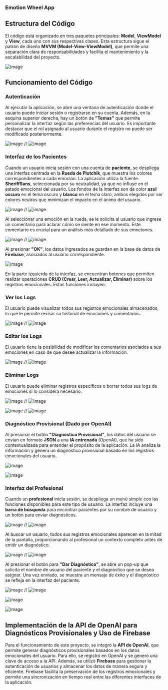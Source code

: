 ### Emotion Wheel App

## Estructura del Código

El código está organizado en tres paquetes principales: **Model**, **ViewModel** y **View**, cada uno con sus respectivas clases. Esta estructura sigue el patrón de diseño **MVVM (Model-View-ViewModel)**, que permite una separación clara de responsabilidades y facilita el mantenimiento y la escalabilidad del proyecto.

![image](https://github.com/user-attachments/assets/ab04f356-9936-43fe-a918-7071ef560cff)

## Funcionamiento del Código

### Autenticación

Al ejecutar la aplicación, se abre una ventana de autenticación donde el usuario puede iniciar sesión o registrarse en su cuenta. Además, en la esquina superior derecha, hay un botón de **"Temas"** que permite personalizar la interfaz según las preferencias del usuario. Es importante destacar que el rol asignado al usuario durante el registro no puede ser modificado posteriormente.

![image](https://github.com/user-attachments/assets/86d9bb36-1f86-42df-9b0e-ebc366173f0a) // ![image](https://github.com/user-attachments/assets/70f18851-be10-4528-956c-b67674657842)

### Interfaz de los Pacientes

Cuando un usuario inicia sesión con una cuenta de **paciente**, se despliega una interfaz centrada en la **Rueda de Plutchik**, que muestra los colores correspondientes a cada emoción. La aplicación utiliza la fuente **SheriffSans**, seleccionada por su neutralidad, ya que no influye en el estado emocional del usuario. Los fondos de la interfaz son de color **azul oscuro** en el tema oscuro y **blanco** en el tema claro, ambos elegidos por ser colores neutros que minimizan el impacto en el ánimo del usuario.

![image](https://github.com/user-attachments/assets/fb88266a-c339-45b7-8917-c883e1ff04af) // ![image](https://github.com/user-attachments/assets/6222ca6c-8216-4f82-be83-0332048a78e8)

Al seleccionar una emoción en la rueda, se le solicita al usuario que ingrese un comentario para aclarar cómo se siente en ese momento. Este comentario es crucial para un análisis más detallado de sus emociones.

![image](https://github.com/user-attachments/assets/6cd09452-50dd-458d-8dc1-f09061496180) // ![image](https://github.com/user-attachments/assets/1821a968-66f4-4487-b302-14873db34b1c)

Al presionar **"OK"**, los datos ingresados se guardan en la base de datos de **Firebase**, asociados al usuario correspondiente.

![image](https://github.com/user-attachments/assets/b7575f56-47a5-4361-95f1-747b46563b10)

En la parte izquierda de la interfaz, se encuentran botones que permiten realizar operaciones **CRUD (Crear, Leer, Actualizar, Eliminar)** sobre los registros emocionales. Estas funciones incluyen:

### Ver los Logs

El usuario puede visualizar todos sus registros emocionales almacenados, lo que le permite revisar su historial de emociones y comentarios.

![image](https://github.com/user-attachments/assets/78d23c2d-3cf2-451c-a06b-1ca2e0062e8a) // ![image](https://github.com/user-attachments/assets/e62b6550-e219-489b-bb49-635bb00ea4b7)

### Editar los Logs

El usuario tiene la posibilidad de modificar los comentarios asociados a sus emociones en caso de que desee actualizar la información.

![image](https://github.com/user-attachments/assets/400f1941-10ad-4095-9996-ea437f74eaf4) // ![image](https://github.com/user-attachments/assets/e632c4a8-b000-449c-8b2a-c75dbf2bd055)

### Eliminar Logs

El usuario puede eliminar registros específicos o borrar todos sus logs de emociones si lo considera necesario.

![image](https://github.com/user-attachments/assets/6264a92c-bc99-4b8d-96fc-0ddb9aaa9857) // ![image](https://github.com/user-attachments/assets/cc8374b7-0b97-4541-b041-fd3aac357cc3)

![image](https://github.com/user-attachments/assets/40028913-34cf-4548-9887-c6857eb1439f) // ![image](https://github.com/user-attachments/assets/83d7f370-bc81-43a7-8c10-bba961e7f7a3)

### Diagnóstico Provisional (Dado por OpenAI)

Al presionar el botón **"Diagnóstico Provisional"**, los datos del usuario se envían en formato **JSON** a una **IA entrenada** (OpenAI), que ha sido contextualizada para entender el propósito de la aplicación. La IA analiza la información y genera un diagnóstico provisional basado en los registros emocionales del usuario.

![image](https://github.com/user-attachments/assets/577a6b2d-b535-4ee5-8cf9-8bfbfc866c95)

![image](https://github.com/user-attachments/assets/7b04a9da-48b5-4322-89e1-9d6281905c48)

### Interfaz del Profesional

Cuando un **profesional** inicia sesión, se despliega un menú simple con las funciones disponibles para este tipo de usuario. La interfaz incluye una **barra de búsqueda** para encontrar pacientes por su nombre de usuario y un botón para enviar diagnósticos.

![image](https://github.com/user-attachments/assets/fcaeb7be-5740-46ac-a9dc-61985edc823a) // ![image](https://github.com/user-attachments/assets/c2fde78e-e50a-429c-9785-104b6742a8de)

Al buscar un usuario, todos sus registros emocionales aparecen en la mitad de la pantalla, proporcionando al profesional un contexto completo antes de emitir un diagnóstico.

![image](https://github.com/user-attachments/assets/d133258b-12d2-4f15-9ef6-cd0731fc986d) // ![image](https://github.com/user-attachments/assets/79c2e144-e1ca-420b-8f73-40cba848de49)

Al presionar el botón para **"Dar Diagnóstico"**, se abre un pop-up que solicita el nombre de usuario del paciente y el diagnóstico que se desea asignar. Una vez enviado, se muestra un mensaje de éxito y el diagnóstico se refleja en la interfaz del paciente.

![image](https://github.com/user-attachments/assets/e11013ab-3770-40c6-b0f2-c8ab5f34f82e) // ![image](https://github.com/user-attachments/assets/5c5b67c0-81bc-4a17-bbab-f58ab015d294)

![image](https://github.com/user-attachments/assets/3eeec2ce-e610-408a-b0af-33374a062a73)

![image](https://github.com/user-attachments/assets/d9be7e3e-bd36-4667-b02c-2ea11d6e219c)

## Implementación de la API de OpenAI para Diagnósticos Provisionales y Uso de Firebase

Para el funcionamiento de este proyecto, se integró la **API de OpenAI**, que permite generar diagnósticos provisionales basados en los datos emocionales del usuario. Para ello, se registró en OpenAI y se generó una clave de acceso a la API. Además, se utilizó **Firebase** para gestionar la autenticación de usuarios y almacenar los datos de manera segura y eficiente. Firebase facilita la preservación de los registros emocionales y permite una sincronización en tiempo real entre las diferentes interfaces de la aplicación.
